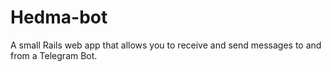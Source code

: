 # Hedma-bot
A small Rails web app that allows you to receive and send messages to and from a Telegram Bot.
